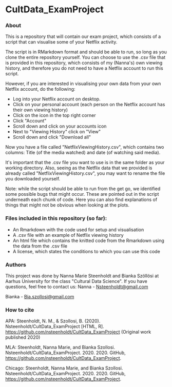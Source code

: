 # CultData_ExamProject

### About
This is a repository that will contain our exam project, which consists of a script that can visualise some of your Netflix activity.

The script is in RMarkdown format and should be able to run, so long as you clone the entire repository yourself. 
You can choose to use the .csv file that is provided in this repository, which consists of my (Nanna's) own viewing history, and therefore you do not need to have a Netflix account to run this script. 

However, if you are interested in visualising your own data from your own Netflix account, do the following:

- Log into your Netflix account on desktop. 
- Click on your personal account (each person on the Netflix account has their own viewing history)
- Click on the icon in the top right corner 
- Click "Account"
- Scroll down and click on your accounts icon
- Next to "Viewing History" click on "View"
- Scroll down and click "Download all" 

Now you have a file called "NetflixViewingHistory.csv", which contains two columns: Title (of the media watched) and date (of watching said media).

It's important that the .csv file you want to use is in the same folder as your working directory. 
Also, seeing as the Netflix data that we provided is already called "NetflixViewingHistory.csv", you may want to rename the file you downloaded yourself.

Note: while the script should be able to run from the get go, we identified some possible bugs that might occur. These are pointed out in the script underneath each chunk of code. Here you can also find explanations of things that might not be obvious when looking at the plots.

### Files included in this repository (so far):

- An Rmarkdown with the code used for setup and visualisation
- A .csv file with an example of Netflix viewing  history
- An html file which contains the knitted code from the Rmarkdown using the data from the .csv file
- A license, which states the conditions to which you can use this code

### Authors
This project was done by Nanna Marie Steenholdt and Bianka Szöllösi at Aarhus University for the class "Cultural Data Science".
If you have questions, feel free to contact us:
Nanna - Nsteenholdt@gmail.com

Bianka - Bia.szollosi@gmail.com

### How to cite
APA:
Steenholdt, N. M., & Szollosi, B. (2020). Nsteenholdt/CultData_ExamProject [HTML, R]. https://github.com/nsteenholdt/CultData_ExamProject (Original work published 2020)

MLA:
Steenholdt, Nanna Marie, and Bianka Szollosi. Nsteenholdt/CultData_ExamProject. 2020. 2020. GitHub, https://github.com/nsteenholdt/CultData_ExamProject.

Chicago:
Steenholdt, Nanna Marie, and Bianka Szollosi. Nsteenholdt/CultData_ExamProject. 2020. 2020. GitHub, https://github.com/nsteenholdt/CultData_ExamProject.
